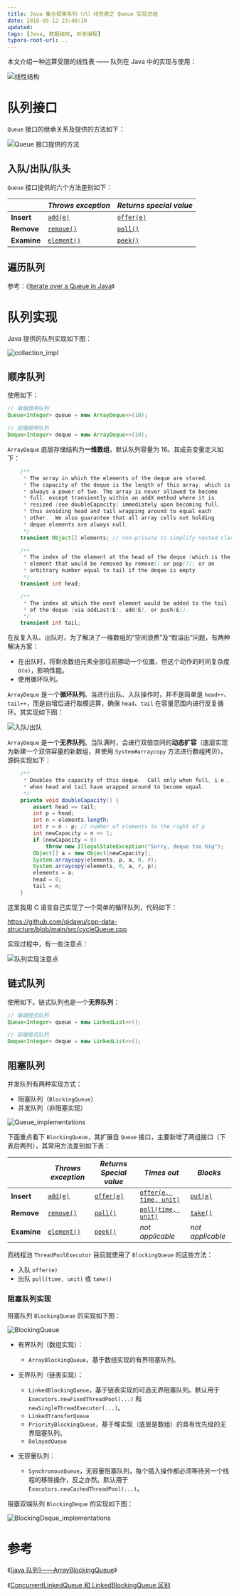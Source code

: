 ```yaml
---
title: Java 集合框架系列（六）线性表之 Queue 实现总结
date: 2018-05-12 23:40:10
updated:
tags: [Java, 数据结构, 并发编程]
typora-root-url: ..
---
```


本文介绍一种运算受限的线性表 —— 队列在 Java 中的实现与使用：

![线性结构](/img/data-structure/list/list.jpg)

# 队列接口

`Queue` 接口的继承关系及提供的方法如下：

![Queue 接口提供的方法](/img/java/collection/methods_of_collection.png)

## 入队/出队/队头

`Queue` 接口提供的六个方法差别如下：

|             | *Throws exception*                                           | *Returns special value*                                      |
| ----------- | ------------------------------------------------------------ | ------------------------------------------------------------ |
| **Insert**  | [`add(e)`](https://docs.oracle.com/javase/8/docs/api/java/util/Queue.html#add-E-) | [`offer(e)`](https://docs.oracle.com/javase/8/docs/api/java/util/Queue.html#offer-E-) |
| **Remove**  | [`remove()`](https://docs.oracle.com/javase/8/docs/api/java/util/Queue.html#remove--) | [`poll()`](https://docs.oracle.com/javase/8/docs/api/java/util/Queue.html#poll--) |
| **Examine** | [`element()`](https://docs.oracle.com/javase/8/docs/api/java/util/Queue.html#element--) | [`peek()`](https://docs.oracle.com/javase/8/docs/api/java/util/Queue.html#peek--) |

## 遍历队列

参考：《[Iterate over a Queue in Java](https://www.techiedelight.com/iterate-through-queue-java/)》

# 队列实现

Java 提供的队列实现如下图：

![collection_impl](/img/java/collection/collection_impl.png)

## 顺序队列

使用如下：

```java
// 单端顺序队列
Queue<Integer> queue = new ArrayDeque<>(10);

// 双端顺序队列
Deque<Integer> deque = new ArrayDeque<>(10);
```

`ArrayDeque` 底层存储结构为**一维数组**，默认队列容量为 16。其成员变量定义如下：

```java
    /**
     * The array in which the elements of the deque are stored.
     * The capacity of the deque is the length of this array, which is
     * always a power of two. The array is never allowed to become
     * full, except transiently within an addX method where it is
     * resized (see doubleCapacity) immediately upon becoming full,
     * thus avoiding head and tail wrapping around to equal each
     * other.  We also guarantee that all array cells not holding
     * deque elements are always null.
     */
    transient Object[] elements; // non-private to simplify nested class access

    /**
     * The index of the element at the head of the deque (which is the
     * element that would be removed by remove() or pop()); or an
     * arbitrary number equal to tail if the deque is empty.
     */
    transient int head;

    /**
     * The index at which the next element would be added to the tail
     * of the deque (via addLast(E), add(E), or push(E)).
     */
    transient int tail;
```

在反复入队、出队时，为了解决了一维数组的“空间浪费”及“假溢出”问题，有两种解决方案：

* 在出队时，将剩余数组元素全部往前挪动一个位置，但这个动作的时间复杂度 `O(n)`，影响性能。
* 使用循环队列。

`ArrayDeque` 是一个**循环队列**。当进行出队、入队操作时，并不是简单是 `head++`、`tail++`，而是自增后进行取模运算，确保 `head`、`tail` 在容量范围内进行反复循环。其实现如下图：

![入队/出队](/img/java/collection/queue/enqueue_dequeue.png)

`ArrayDeque` 是一个**无界队列**。当队满时，会进行双倍空间的**动态扩容**（底层实现为新建一个双倍容量的新数组，并使用 `System#arraycopy` 方法进行数组拷贝）。源码实现如下：

```java
    /**
     * Doubles the capacity of this deque.  Call only when full, i.e.,
     * when head and tail have wrapped around to become equal.
     */
    private void doubleCapacity() {
        assert head == tail;
        int p = head;
        int n = elements.length;
        int r = n - p; // number of elements to the right of p
        int newCapacity = n << 1;
        if (newCapacity < 0)
            throw new IllegalStateException("Sorry, deque too big");
        Object[] a = new Object[newCapacity];
        System.arraycopy(elements, p, a, 0, r);
        System.arraycopy(elements, 0, a, r, p);
        elements = a;
        head = 0;
        tail = n;
    }
```

这里我用 C 语言自己实现了一个简单的循环队列，代码如下：

https://github.com/qidawu/cpp-data-structure/blob/main/src/cycleQueue.cpp

实现过程中，有一些注意点：

![队列实现注意点](/img/data-structure/list/queue_impl.png)

## 链式队列

使用如下。链式队列也是一个**无界队列**：

```java
// 单端链式队列
Queue<Integer> queue = new LinkedList<>();

// 双端链式队列
Deque<Integer> deque = new LinkedList<>();
```

## 阻塞队列

并发队列有两种实现方式：

* 阻塞队列（`BlockingQueue`）
* 并发队列（非阻塞实现）

![Queue_implementations](/img/java/collection/queue/queue_impl.png)

下面重点看下 `BlockingQueue`，其扩展自 `Queue` 接口，主要新增了两组接口（下表后两列），其常用方法差别如下表：

|             | *Throws exception*                                           | *Returns Special value*                                      | *Times out*                                                  | *Blocks*                                                     |
| ----------- | ------------------------------------------------------------ | ------------------------------------------------------------ | ------------------------------------------------------------ | ------------------------------------------------------------ |
| **Insert**  | [`add(e)`](https://docs.oracle.com/javase/8/docs/api/java/util/concurrent/BlockingQueue.html#add-E-) | [`offer(e)`](https://docs.oracle.com/javase/8/docs/api/java/util/concurrent/BlockingQueue.html#offer-E-) | [`offer(e, time, unit)`](https://docs.oracle.com/javase/8/docs/api/java/util/concurrent/BlockingQueue.html#offer-E-long-java.util.concurrent.TimeUnit-) | [`put(e)`](https://docs.oracle.com/javase/8/docs/api/java/util/concurrent/BlockingQueue.html#put-E-) |
| **Remove**  | [`remove()`](https://docs.oracle.com/javase/8/docs/api/java/util/concurrent/BlockingQueue.html#remove-java.lang.Object-) | [`poll()`](https://docs.oracle.com/javase/8/docs/api/java/util/concurrent/BlockingQueue.html#poll-long-java.util.concurrent.TimeUnit-) | [`poll(time, unit)`](https://docs.oracle.com/javase/8/docs/api/java/util/concurrent/BlockingQueue.html#poll-long-java.util.concurrent.TimeUnit-) | [`take()`](https://docs.oracle.com/javase/8/docs/api/java/util/concurrent/BlockingQueue.html#take--) |
| **Examine** | [`element()`](https://docs.oracle.com/javase/8/docs/api/java/util/Queue.html#element--) | [`peek()`](https://docs.oracle.com/javase/8/docs/api/java/util/Queue.html#peek--) | *not applicable*                                             | *not applicable*                                             |

而线程池 `ThreadPoolExecutor` 目前就使用了 `BlockingQueue` 的这些方法：

* 入队 `offer(e)`
* 出队 `poll(time, unit)` 或 `take()`

### 阻塞队列实现

阻塞队列 `BlockingQueue` 的实现如下图：

![BlockingQueue](/img/java/collection/queue/BlockingQueue_implementations.png)

* 有界队列（数组实现）：
  * `ArrayBlockingQueue`，基于数组实现的有界阻塞队列。

* 无界队列（链表实现）：
  * `LinkedBlockingQueue`，基于链表实现的可选无界阻塞队列。默认用于 `Executors.newFixedThreadPool(...)` 和 `newSingleThreadExecutor(...)`。
  * `LinkedTransferQueue`
  * `PriorityBlockingQueue`，基于堆实现（底层是数组）的具有优先级的无界阻塞队列。
  * `DelayedQueue`

* 无容量队列：
  * `SynchronousQueue`，无容量阻塞队列，每个插入操作都必须等待另一个线程的移除操作，反之亦然。默认用于 `Executors.newCachedThreadPool(...)`。

阻塞双端队列 `BlockingDeque` 的实现如下图：

![BlockingDeque_implementations](/img/java/collection/queue/BlockingDeque_implementations.png)

# 参考

《[[java 队列]——ArrayBlockingQueue](https://blog.csdn.net/way2016/article/details/93380850)》

《[ConcurrentLinkedQueue 和 LinkedBlockingQueue 区别](https://www.cnblogs.com/gujiande/p/9485493.html)

